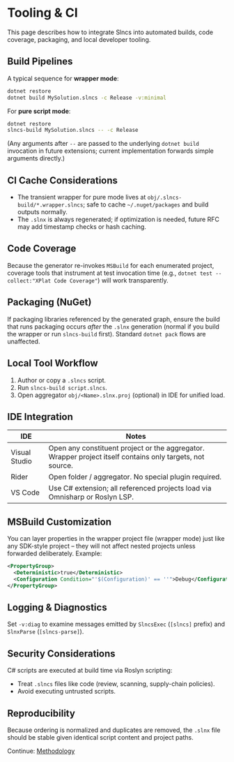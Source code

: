 # Tooling & CI


This page describes how to integrate Slncs into automated builds, code coverage, packaging, and local developer tooling.

## Build Pipelines
A typical sequence for **wrapper mode**:
```bash
dotnet restore
dotnet build MySolution.slncs -c Release -v:minimal
```
For **pure script mode**:
```bash
dotnet restore
slncs-build MySolution.slncs -- -c Release
```
(Any arguments after `--` are passed to the underlying `dotnet build` invocation in future extensions; current implementation forwards simple arguments directly.)

## CI Cache Considerations
- The transient wrapper for pure mode lives at `obj/.slncs-build/*.wrapper.slncs`; safe to cache `~/.nuget/packages` and build outputs normally.
- The `.slnx` is always regenerated; if optimization is needed, future RFC may add timestamp checks or hash caching.

## Code Coverage
Because the generator re-invokes `MSBuild` for each enumerated project, coverage tools that instrument at test invocation time (e.g., `dotnet test --collect:"XPlat Code Coverage"`) will work transparently.

## Packaging (NuGet)
If packaging libraries referenced by the generated graph, ensure the build that runs packaging occurs *after* the `.slnx` generation (normal if you build the wrapper or run `slncs-build` first). Standard `dotnet pack` flows are unaffected.

## Local Tool Workflow
1. Author or copy a `.slncs` script.
2. Run `slncs-build script.slncs`.
3. Open aggregator `obj/<Name>.slnx.proj` (optional) in IDE for unified load.

## IDE Integration
| IDE | Notes |
|-----|-------|
| Visual Studio | Open any constituent project or the aggregator. Wrapper project itself contains only targets, not source. |
| Rider | Open folder / aggregator. No special plugin required. |
| VS Code | Use C# extension; all referenced projects load via Omnisharp or Roslyn LSP. |

## MSBuild Customization
You can layer properties in the wrapper project file (wrapper mode) just like any SDK-style project – they will not affect nested projects unless forwarded deliberately. Example:
```xml
<PropertyGroup>
  <Deterministic>true</Deterministic>
  <Configuration Condition="'$(Configuration)' == ''">Debug</Configuration>
</PropertyGroup>
```

## Logging & Diagnostics
Set `-v:diag` to examine messages emitted by `SlncsExec` (`[slncs]` prefix) and `SlnxParse` (`[slncs-parse]`).

## Security Considerations
C# scripts are executed at build time via Roslyn scripting:
- Treat `.slncs` files like code (review, scanning, supply-chain policies).
- Avoid executing untrusted scripts.

## Reproducibility
Because ordering is normalized and duplicates are removed, the `.slnx` file should be stable given identical script content and project paths.

Continue: [Methodology](methodology.md)
